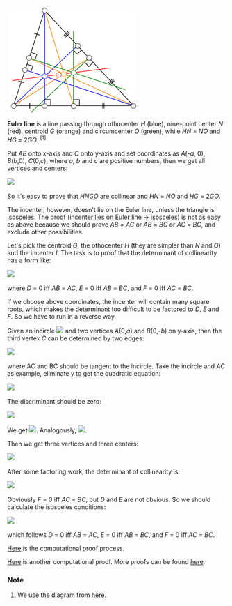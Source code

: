 <img src="diagrams/euler-line.png">

**Euler line** is a line passing through othocenter *H* (blue), nine-point center *N* (red), centroid *G* (orange) and circumcenter *O* (green), while *HN* = *NO* and *HG* = 2*GO*. <sup>[1]</sup>

Put *AB* onto x-axis and *C* onto y-axis and set coordinates as *A*(-*a*, 0), *B*(*b*,0), *C*(0,*c*), where *a*, *b* and *c* are positive numbers, then we get all vertices and centers:

<img src="https://latex.codecogs.com/gif.latex?\begin{cases}A:(-a,0)\\B:(b,0)\\C:(0,c)\\H:(0,\frac{ab}c)\\N:(\frac{b-a}4,\frac{c^2+ab}{4c})\\G:(\frac{b-a}3,\frac{c}3)\\O:(\frac{b-a}2,\frac{c^2-ab}{2c})\end{cases}">

So it's easy to prove that *HNGO* are collinear and *HN* = *NO* and *HG* = 2*GO*.

The incenter, however, doesn't lie on the Euler line, unless the triangle is isosceles. The proof (incenter lies on Euler line → isosceles) is not as easy as above because we should prove *AB* = *AC* or *AB* = *BC* or *AC* = *BC*, and exclude other possibilities.

Let's pick the centroid *G*, the othocenter *H* (they are simpler than *N* and *O*) and the incenter *I*. The task is to proof that the determinant of collinearity has a form like:

<img src="https://latex.codecogs.com/gif.latex?\det\left[\begin{matrix}x_\text{G}&y_\text{G}&1\\x_\text{H}&y_\text{H}&1\\x_\text{I}&y_\text{I}&1\end{matrix}\right]=D{\cdot}E{\cdot}F">

where *D* = 0 iff *AB* = *AC*, *E* = 0 iff *AB* = *BC*, and *F* = 0 iff *AC* = *BC*.

If we choose above coordinates, the incenter will contain many square roots, which makes the determinant too difficult to be factored to *D*, *E* and *F*. So we have to run in a reverse way.

Given an incircle <img src="https://latex.codecogs.com/gif.latex?x^2+y^2-2rx=0"> and two vertices *A*(0,*a*) and *B*(0,-*b*) on y-axis, then the third vertex *C* can be determined by two edges:

<img src="https://latex.codecogs.com/gif.latex?\begin{cases}AC:y=kx+a\\BC:y=jx-b\end{cases}">

where AC and BC should be tangent to the incircle. Take the incircle and *AC* as example, eliminate *y* to get the quadratic equation:

<img src="https://latex.codecogs.com/gif.latex?(k^2+1)x^2+(2ak-2r)x+a^2=0">

The discriminant should be zero:

<img src="https://latex.codecogs.com/gif.latex?\Delta=-a^2(k^2+1)+(ak-2r)^2=0">

We get <img src="https://latex.codecogs.com/gif.latex?k=r/2a-a/2r">. Analogously, <img src="https://latex.codecogs.com/gif.latex?j=b/2r-r/2b">.

Then we get three vertices and three centers:

<img src="https://latex.codecogs.com/gif.latex?\begin{cases}A:(0,a)\\B:(0,-b)\\C:(\frac{2abr}{ab-r^2},\frac{(b-a)r^2}{ab-r^2})\\G:(\frac{2abr}{3(r^2-ab)},\frac{a}3-\frac{b}3+\frac{(b-a)r^2}{3(ab-r^2)})\\H:(\frac{(a+r)(a-r)(b+r)(b-r)}{2r(ab-r^2)},\frac{(b-a)r^2}{ab-r^2})\\I:(r,0)\end{cases}">

After some factoring work, the determinant of collinearity is:

<img src="https://latex.codecogs.com/gif.latex?\det\left[\begin{matrix}x_\text{G}&y_\text{G}&1\\x_\text{H}&y_\text{H}&1\\x_\text{I}&y_\text{I}&1\end{matrix}\right]=\frac{(b-a)(ar^2+2br^2-ab^2)(2ar^2+br^2-a^2b)}{6r(ab-r^2)^2}=\frac{F{\cdot}D{\cdot}E}{6r(ab-r^2)^2}">

Obviously *F* = 0 iff *AC* = *BC*, but *D* and *E* are not obvious. So we should calculate the isosceles conditions:

<img src="https://latex.codecogs.com/gif.latex?\begin{cases}|AB|^2-|AC|^2=\frac{a(r^2-2ab-b^2)(ar^2+2br^2-ab^2)}{(ab-r^2)^2}=\frac{a(r^2-2ab-b^2)D}{(ab-r^2)^2}\\|AB|^2-|BC|^2=\frac{b(r^2-a^2-2ab)(2ar^2+br^2-a^2b)}{(ab-r^2)^2}=\frac{b(r^2-a^2-2ab)E}{(ab-r^2)^2}\\|AC|^2-|BC|^2=\frac{(a-b)(a+b)(ab+r^2)}{ab-r^2}=-\frac{(a+b)(ab+r^2)F}{ab-r^2}\end{cases}">

which follows *D* = 0 iff *AB* = *AC*, *E* = 0 iff *AB* = *BC*, and *F* = 0 iff *AC* = *BC*.

[Here](pythagoras/euler-line.py) is the computational proof process.

[Here](https://blancosilva.github.io/post/2013/07/09/an-automatic-geometric-proof.html) is another computational proof. More proofs can be found [here](https://math.stackexchange.com/questions/97471).

### Note

1. We use the diagram from [here](https://en.wikipedia.org/wiki/Euler_line).